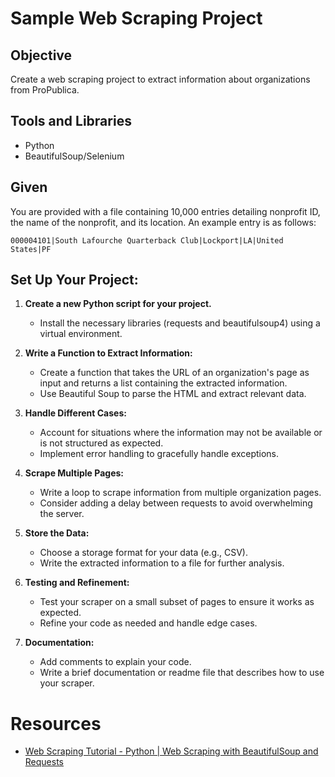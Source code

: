# Sample Web Scraping Project

## Objective

Create a web scraping project to extract information about organizations from ProPublica.

## Tools and Libraries

- Python
- BeautifulSoup/Selenium

## Given

You are provided with a file containing 10,000 entries detailing nonprofit ID, the name of the nonprofit, and its location. An example entry is as follows:

```plaintext
000004101|South Lafourche Quarterback Club|Lockport|LA|United States|PF
```

## Set Up Your Project:

1. **Create a new Python script for your project.**
   - Install the necessary libraries (requests and beautifulsoup4) using a virtual environment.

2. **Write a Function to Extract Information:**
   - Create a function that takes the URL of an organization's page as input and returns a list containing the extracted information.
   - Use Beautiful Soup to parse the HTML and extract relevant data.

3. **Handle Different Cases:**
   - Account for situations where the information may not be available or is not structured as expected.
   - Implement error handling to gracefully handle exceptions.

4. **Scrape Multiple Pages:**
   - Write a loop to scrape information from multiple organization pages.
   - Consider adding a delay between requests to avoid overwhelming the server.

5. **Store the Data:**
   - Choose a storage format for your data (e.g., CSV).
   - Write the extracted information to a file for further analysis.

6. **Testing and Refinement:**
   - Test your scraper on a small subset of pages to ensure it works as expected.
   - Refine your code as needed and handle edge cases.

7. **Documentation:**
   - Add comments to explain your code.
   - Write a brief documentation or readme file that describes how to use your scraper.

# Resources

- [Web Scraping Tutorial - Python | Web Scraping with BeautifulSoup and Requests](https://www.youtube.com/watch?v=bargNl2WeN4&pp=ygUNYmVhdXRpZnVsc291cA%3D%3D&ab_channel=AlexTheAnalyst)

